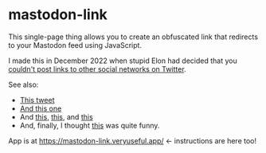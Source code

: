 # mastodon-link

This single-page thing allows you to create an obfuscated link that redirects to your Mastodon feed using JavaScript.

I made this in December 2022 when stupid Elon had decided that you [couldn't post links to other social networks on Twitter](https://www.theverge.com/2022/12/18/23515221/twitter-bans-links-instagram-mastodon-competitors).

See also:

* [This tweet](https://twitter.com/magicroundabout/status/1604540389620580352)
* [And this one](https://twitter.com/magicroundabout/status/1604541469679054849)
* And [this](https://twitter.com/magicroundabout/status/1604547349275189252), [this](https://twitter.com/magicroundabout/status/1604552701131751424), and [this](https://twitter.com/magicroundabout/status/1604577693642723328)
* And, finally, I thought [this](https://twitter.com/magicroundabout/status/1604587903400673283) was quite funny. 

App is at https://mastodon-link.veryuseful.app/ <- instructions are here too!
